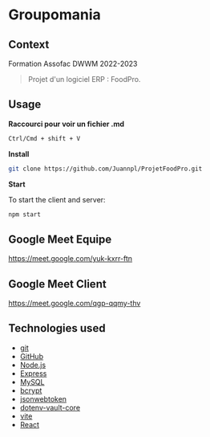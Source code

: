 # Groupomania

## Context

Formation Assofac DWWM 2022-2023

> Projet d'un logiciel ERP : FoodPro.

## Usage

**Raccourci pour voir un fichier .md**

```sh
Ctrl/Cmd + shift + V
```

**Install**

```sh
git clone https://github.com/Juannpl/ProjetFoodPro.git
```

**Start**

To start the client and server:

```sh
npm start
```

## Google Meet Equipe

<https://meet.google.com/yuk-kxrr-ftn>

## Google Meet Client

<https://meet.google.com/qgp-qqmy-thv>

## Technologies used

- [git](https://git-scm.com/)
- [GitHub](https://github.com)
- [Node.js](https://nodejs.org/en/)
- [Express](https://expressjs.com/)
- [MySQL](https://www.mysql.com/)
- [bcrypt](https://www.npmjs.com/package/bcrypt)
- [jsonwebtoken](https://www.npmjs.com/package/jsonwebtoken)
- [dotenv-vault-core](https://www.npmjs.com/package/dotenv-vault-core)
- [vite](https://vitejs.dev/)
- [React](https://fr.legacy.reactjs.org/)
